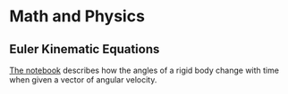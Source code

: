 # Math and Physics

## Euler Kinematic Equations
[The notebook](EulerKinematicEqs.ipynb) describes how the angles of a rigid body change with time when given a vector of angular velocity. 
